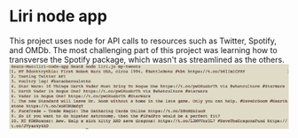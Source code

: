 # Liri node app
This project uses node for API calls to resources such as Twitter, Spotify, and OMDb. 
The most challenging part of this project was learning how to transverse the Spotify package, which wasn't as streamlined as the others.
![Liri](https://github.com/seancapelle/liri-node-app/blob/master/liri.png)
